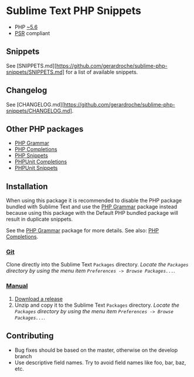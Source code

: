 Sublime Text PHP Snippets
=========================

- PHP [~5.6](http://semver.org)
- [PSR](https://github.com/php-fig/fig-standards) compliant

Snippets
--------

See [SNIPPETS.md][https://github.com/gerardroche/sublime-php-snippets/SNIPPETS.md] for a list of available snippets.

Changelog
---------

See [CHANGELOG.md][https://github.com/gerardroche/sublime-php-snippets/CHANGELOG.md].

Other PHP packages
------------------

* [PHP Grammar](https://github.com/gerardroche/sublime-php-grammar)
* [PHP Completions](https://github.com/gerardroche/sublime-phpck)
* [PHP Snippets](https://github.com/gerardroche/sublime-php-snippets)
* [PHPUnit Completions](https://github.com/gerardroche/sublime-phpunitck)
* [PHPUnit Snippets](https://github.com/gerardroche/sublime-phpunit-snippets)

Installation
------------

When using this package it is recommended to disable the PHP package bundled
with Sublime Text and use the [PHP Grammar](https://github.com/gerardroche/sublime-php-grammar.git)
package instead because using this package with the Default PHP bundled package
will result in duplicate snippets.

See the [PHP Grammar](https://github.com/gerardroche/sublime-php-grammar.git)
package for more details.
See also: [PHP Completions](https://github.com/gerardroche/sublime-phpck.git).

### [Git](http://git-scm.com)

Clone directly into the Sublime Text `Packages` directory.  *Locate the
`Packages` directory by using the menu item
`Preferences -> Browse Packages...`.*

### [Manual](http://www.sublimetext.com/docs/3/packages.html)

1. [Download a release](https://github.com/gerardroche/sublime-php-snippets/releases)
2. Unzip and copy it to the Sublime Text `Packages` directory.  *Locate the
`Packages` directory by using the menu item
`Preferences -> Browse Packages...`.*

Contributing
------------

- Bug fixes should be based on the master, otherwise on the develop branch
- Use descriptive field names. Try to avoid field names like foo, bar, baz, etc.

